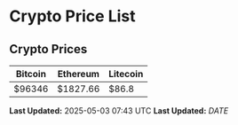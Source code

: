 # Crypto Price List

## Crypto Prices
| Bitcoin | Ethereum | Litecoin |
| ------- | -------- | -------- |
| $96346 | $1827.66 | $86.8 |
**Last Updated:** 2025-05-03 07:43 UTC
**Last Updated:** $DATE$
